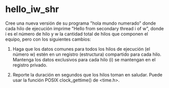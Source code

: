 # hello_iw_shr
Cree una nueva versión de su programa "hola mundo numerado" donde cada hilo de
ejecución imprime "Hello from secondary thread i of w", donde i es el número
de hilo y w la cantidad total de hilos que componen el equipo, pero con los
siguientes cambios:

1. Haga que los datos comunes para todos los hilos de ejecución (el número w)
estén en un registro (estructura) compartido para cada hilo. Mantenga los
datos exclusivos para cada hilo (i) se mantengan en el registro privado.

2. Reporte la duración en segundos que los hilos toman en saludar. Puede usar la
función POSIX clock_gettime() de <time.h>.